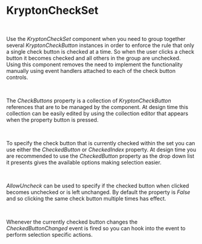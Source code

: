 # KryptonCheckSet

 

Use the *KryptonCheckSet* component when you need to group together several
*KryptonCheckButton* instances in order to enforce the rule that only a single
check button is checked at a time. So when the user clicks a check button it
becomes checked and all others in the group are unchecked. Using this component
removes the need to implement the functionality manually using event handlers
attached to each of the check button controls.

 

The *CheckButtons* property is a collection of *KryptonCheckButton* references
that are to be managed by the component. At design time this collection can be
easily edited by using the collection editor that appears when the property
button is pressed.

 

To specify the check button that is currently checked within the set you can use
either the *CheckedButton* or *CheckedIndex* property. At design time you are
recommended to use the *CheckedButton* property as the drop down list it
presents gives the available options making selection easier.

 

*AllowUncheck* can be used to specify if the checked button when clicked becomes
unchecked or is left unchanged. By default the property is *False* and so
clicking the same check button multiple times has effect.

 

Whenever the currently checked button changes the *CheckedButtonChanged* event
is fired so you can hook into the event to perform selection specific actions.

